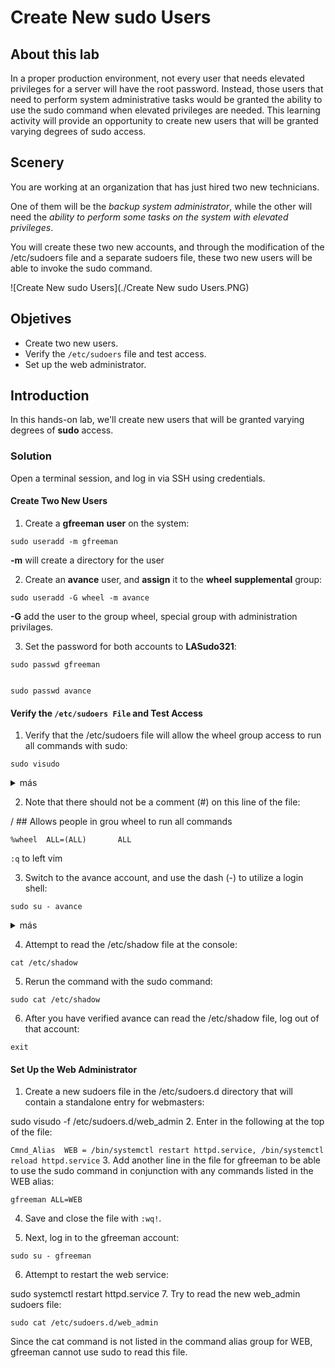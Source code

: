 # Create New sudo Users
## About this lab

In a proper production environment, not every user that needs elevated privileges for a server will have the root password. Instead, those users that need to perform system administrative tasks would be granted the ability to use the sudo command when elevated privileges are needed. This learning activity will provide an opportunity to create new users that will be granted varying degrees of sudo access.

## Scenery
You are working at an organization that has just hired two new technicians.

One of them will be the _backup system administrator_, while the other will need the _ability to perform some tasks on the system with elevated privileges_.

You will create these two new accounts, and through the modification of the /etc/sudoers file and a separate sudoers file, these two new users will be able to invoke the sudo command.


![Create New sudo Users](./Create New sudo Users.PNG)
## Objetives

* Create two new users.
* Verify the `/etc/sudoers` file and test access.
* Set up the web administrator.

## Introduction
In this hands-on lab, we'll create new users that will be granted varying degrees of **sudo** access.

### Solution
Open a terminal session, and log in via SSH using credentials.

#### Create Two New Users
1. Create a **gfreeman** **user** on the system:

`sudo useradd -m gfreeman`

**-m** will create a directory for the user

2. Create an **avance** user, and **assign** it to the **wheel** **supplemental** group:

`sudo useradd -G wheel -m avance`

**-G** add the user to the group wheel, special group with administration privilages.



3. Set the password for both accounts to **LASudo321**:
```shell
sudo passwd gfreeman


sudo passwd avance
```

####  Verify the `/etc/sudoers File` and Test Access

1. Verify that the /etc/sudoers file will allow the wheel group access to run all commands with sudo:

`sudo visudo`

<details markdown=1>
<summary markdown='span'>más</summary>
<ul>
<li><p>El comando sudo visudo se utiliza para editar el archivo /etc/sudoers en Linux con privilegios de superusuario. El archivo /etc/sudoers contiene la configuración de sudo, que permite a los usuarios ejecutar comandos con privilegios de superusuario.<br><br>

Es importante destacar que el archivo /etc/sudoers no debe ser editado directamente con un editor de texto normal, ya que un error de sintaxis en el archivo puede dejar el sistema inaccesible. En su lugar, se recomienda utilizar el comando visudo para editar el archivo. El comando visudo realiza una verificación de sintaxis antes de guardar los cambios, lo que ayuda a prevenir errores y garantiza que el archivo se mantenga en un estado válido.<br><br>

Al ejecutar sudo visudo, se abrirá el archivo /etc/sudoers en el editor predeterminado, que generalmente es vi o vim. Puedes realizar las modificaciones necesarias en el archivo y guardar los cambios antes de salir del editor. Una vez que hayas guardado los cambios, la configuración de sudo se actualizará de acuerdo con las modificaciones realizadas en el archivo /etc/sudoers.</p></li>
</ul>
</details>



2. Note that there should not be a comment (#) on this line of the file:

/ ## Allows people in grou wheel to run all commands<br>

`%wheel  ALL=(ALL)       ALL`

`:q` to left vim


3. Switch to the avance account, and use the dash (-) to utilize a login shell:

`sudo su - avance`
<details markdown=1>
<summary markdown='span'>más</summary>
<p> El comando sudo su - avance se utiliza para cambiar al usuario "avance" y acceder a su sesión de inicio de sesión en el sistema con privilegios de superusuario. Al ejecutar este comando, se te solicitará ingresar la contraseña del usuario "avance".

La opción - después de su indica que se debe cargar el entorno de inicio de sesión del usuario "avance". Esto significa que se cargarán las variables de entorno y la configuración específica del usuario "avance".

Es importante tener en cuenta que al utilizar el comando sudo, se requiere ingresar la contraseña de administrador para autorizar la ejecución del comando.</p>
</details>


4. Attempt to read the /etc/shadow file at the console:

`cat /etc/shadow`

5. Rerun the command with the sudo command:

`sudo cat /etc/shadow`

6. After you have verified avance can read the /etc/shadow file, log out of that account:

`exit`


####  Set Up the Web Administrator
1. Create a new sudoers file in the /etc/sudoers.d directory that will contain a standalone entry for webmasters:

sudo visudo -f /etc/sudoers.d/web_admin
2. Enter in the following at the top of the file:

`Cmnd_Alias  WEB = /bin/systemctl restart httpd.service, /bin/systemctl reload httpd.service`
3. Add another line in the file for gfreeman to be able to use the sudo command in conjunction with any commands listed in the WEB alias:

`gfreeman ALL=WEB`

4. Save and close the file with `:wq!`.


5. Next, log in to the gfreeman account:

`sudo su - gfreeman`

6. Attempt to restart the web service:

sudo systemctl restart httpd.service
7. Try to read the new web_admin sudoers file:

`sudo cat /etc/sudoers.d/web_admin`

Since the cat command is not listed in the command alias group for WEB, gfreeman cannot use sudo to read this file.